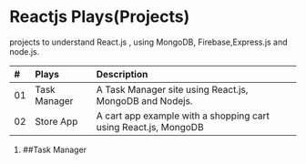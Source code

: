 # Reactjs Plays(Projects)
projects to understand React.js , using MongoDB, Firebase,Express.js and node.js.

|# | Plays        | Description                       |
| :-------- | :------- | :-------------------------------- |
|01| Task Manager | A Task Manager site using React.js, MongoDB and Nodejs. |
|02| Store App    | A cart app example with a shopping cart using React.js, MongoDB|


1) ##Task Manager